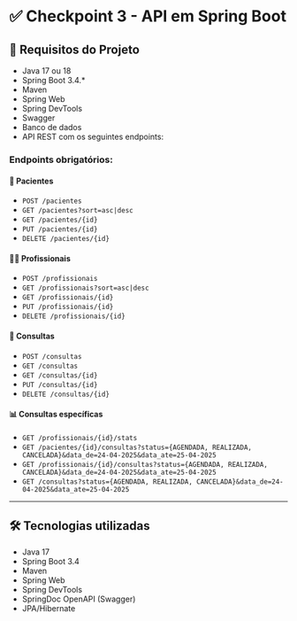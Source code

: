 # ✅ Checkpoint 3 - API em Spring Boot

## 📌 Requisitos do Projeto

- Java 17 ou 18
- Spring Boot 3.4.*
- Maven
- Spring Web
- Spring DevTools
- Swagger 
- Banco de dados 
- API REST com os seguintes endpoints:

### Endpoints obrigatórios:

#### 🧑 Pacientes
- `POST /pacientes`
- `GET /pacientes?sort=asc|desc`
- `GET /pacientes/{id}`
- `PUT /pacientes/{id}`
- `DELETE /pacientes/{id}`

#### 👨‍⚕️ Profissionais
- `POST /profissionais`
- `GET /profissionais?sort=asc|desc`
- `GET /profissionais/{id}`
- `PUT /profissionais/{id}`
- `DELETE /profissionais/{id}`

#### 📅 Consultas
- `POST /consultas`
- `GET /consultas`
- `GET /consultas/{id}`
- `PUT /consultas/{id}`
- `DELETE /consultas/{id}`

#### 📊 Consultas específicas
- `GET /profissionais/{id}/stats`
- `GET /pacientes/{id}/consultas?status={AGENDADA, REALIZADA, CANCELADA}&data_de=24-04-2025&data_ate=25-04-2025`
- `GET /profissionais/{id}/consultas?status={AGENDADA, REALIZADA, CANCELADA}&data_de=24-04-2025&data_ate=25-04-2025`
- `GET /consultas?status={AGENDADA, REALIZADA, CANCELADA}&data_de=24-04-2025&data_ate=25-04-2025`

---

## 🛠️ Tecnologias utilizadas

- Java 17
- Spring Boot 3.4
- Maven
- Spring Web
- Spring DevTools
- SpringDoc OpenAPI (Swagger)
- JPA/Hibernate
